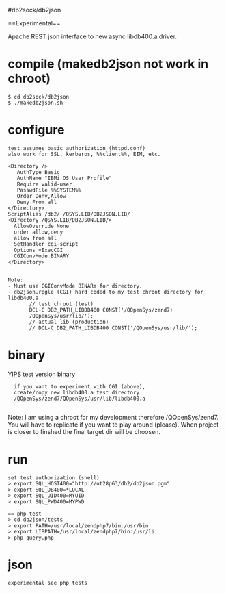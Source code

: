 #db2sock/db2json

==Experimental==

Apache REST json interface to new async libdb400.a driver. 

# compile (makedb2json not work in chroot)

```
$ cd db2sock/db2json
$ ./makedb2json.sh
```

# configure

```
test assumes basic authorization (httpd.conf)
also work for SSL, kerberos, %%client%%, EIM, etc.

<Directory />       
   AuthType Basic
   AuthName "IBMi OS User Profile"
   Require valid-user
   PasswdFile %%SYSTEM%%
   Order Deny,Allow 
   Deny From all     
</Directory>
ScriptAlias /db2/ /QSYS.LIB/DB2JSON.LIB/
<Directory /QSYS.LIB/DB2JSON.LIB/>
  AllowOverride None
  order allow,deny
  allow from all
  SetHandler cgi-script
  Options +ExecCGI
  CGIConvMode BINARY
</Directory>


Note: 
- Must use CGIConvMode BINARY for directory.
- db2json.rpgle (CGI) hard coded to my test chroot directory for libdb400.a
       // test chroot (test)
       DCL-C DB2_PATH_LIBDB400 CONST('/QOpenSys/zend7+
       /QOpenSys/usr/lib/');
       // actual lib (production)
       // DCL-C DB2_PATH_LIBDB400 CONST('/QOpenSys/usr/lib/');
```

# binary
[YIPS test version binary](http://yips.idevcloud.com/wiki/index.php/Databases/SuperDriver)
```
  if you want to experiment with CGI (above), 
  create/copy new libdb400.a test directory
  /QOpenSys/zend7/QOpenSys/usr/lib/libdb400.a
  
```
Note: 
I am using a chroot for my development therefore /QOpenSys/zend7.
You will have to replicate if you want to play around (please).
When project is closer to finshed the final target dir will be choosen.

# run

```
set test authorization (shell)
> export SQL_HOST400="http://ut28p63/db2/db2json.pgm"
> export SQL_DB400=*LOCAL
> export SQL_UID400=MYUID
> export SQL_PWD400=MYPWD

== php test
> cd db2json/tests
> export PATH=/usr/local/zendphp7/bin:/usr/bin
> export LIBPATH=/usr/local/zendphp7/bin:/usr/li
> php query.php

```


# json
```
experimental see php tests
```


